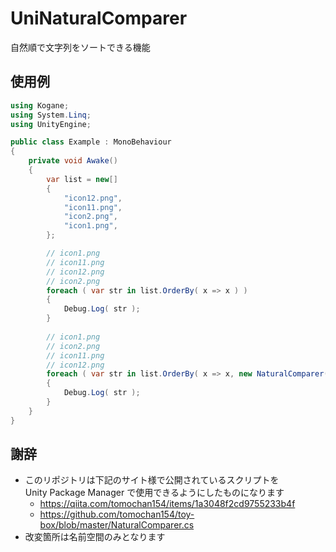 # UniNaturalComparer

自然順で文字列をソートできる機能

## 使用例

```cs
using Kogane;
using System.Linq;
using UnityEngine;

public class Example : MonoBehaviour
{
    private void Awake()
    {
        var list = new[]
        {
            "icon12.png",
            "icon11.png",
            "icon2.png",
            "icon1.png",
        };

        // icon1.png
        // icon11.png
        // icon12.png
        // icon2.png
        foreach ( var str in list.OrderBy( x => x ) )
        {
            Debug.Log( str );
        }
        
        // icon1.png
        // icon2.png
        // icon11.png
        // icon12.png
        foreach ( var str in list.OrderBy( x => x, new NaturalComparer() ) )
        {
            Debug.Log( str );
        }
    }
}
```

## 謝辞

* このリポジトリは下記のサイト様で公開されているスクリプトを  
Unity Package Manager で使用できるようにしたものになります  
    * https://qiita.com/tomochan154/items/1a3048f2cd9755233b4f
    * https://github.com/tomochan154/toy-box/blob/master/NaturalComparer.cs
* 改変箇所は名前空間のみとなります  
